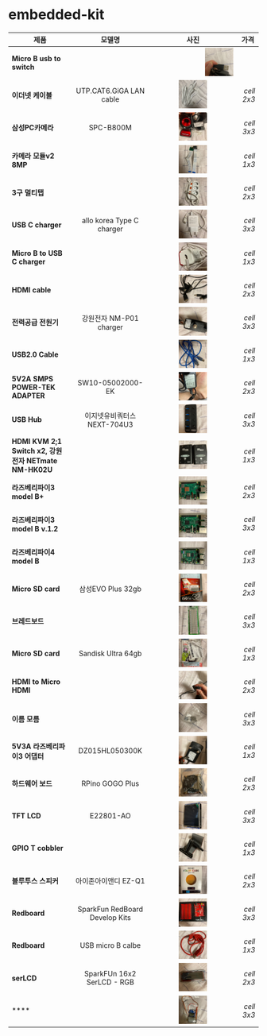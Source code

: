# embedded-kit

|  <center>제품</center> |  <center>모델명</center> |  <center>사진</center> |  <center>가격</center> |  
|:--------|:--------:|--------:|--------:|
|**Micro B usb to switch** |  | <img src="/images/1.jpg"  width="35%" height="10%"> | |
|**이더넷 케이블** | UTP.CAT6.GiGA LAN cable  | <center><img src="/images/2.jpg"  width="35%" height="10%"> </center> |*cell 2x3* |
|**삼성PC카메라** | SPC-B800M |<center><img src="/images/3.jpg"  width="35%" height="10%"> </center> |*cell 3x3* |
|**카메라 모듈v2 8MP** |  |<center><img src="/images/4.jpg"  width="35%" height="10%"> </center> |*cell 1x3* |
|**3구 멀티탭** |  |<center><img src="/images/5.jpg"  width="35%" height="10%"> </center> |*cell 2x3* |
|**USB C charger** | allo korea Type C charger |<center><img src="/images/6.jpg"  width="35%" height="10%"> </center> |*cell 3x3* |
|**Micro B to USB C charger** |  |<center><img src="/images/7.jpg"  width="35%" height="10%"> </center> |*cell 1x3* |
|**HDMI cable** |  |<center><img src="/images/8.jpg"  width="35%" height="10%"> </center> |*cell 2x3* |
|**전력공급 전원기** | 강원전자 NM-P01 charger |<center><img src="/images/10.jpg"  width="35%" height="10%"> </center> |*cell 3x3* |
|**USB2.0 Cable** |  |<center><img src="/images/11.jpg"  width="35%" height="10%"> </center> |*cell 1x3* |
|**5V2A SMPS POWER-TEK ADAPTER** | SW10-05002000-EK |<center><img src="/images/12.jpg"  width="35%" height="10%"> </center> |*cell 2x3* |
|**USB Hub** | 이지넷유비쿼터스 NEXT-704U3 |<center><img src="/images/13.jpg"  width="35%" height="10%"> </center> |*cell 3x3* |
|**HDMI KVM 2;1 Switch x2, 강원전자 NETmate NM-HK02U** |  |<center><img src="/images/14.jpg"  width="35%" height="10%"> </center> |*cell 1x3* |
|**라즈베리파이3 model B+** |  |<center><img src="/images/15.jpg"  width="35%" height="10%"> </center> |*cell 2x3* |
|**라즈베리파이3 model B v.1.2** |  |<center><img src="/images/16.jpg"  width="35%" height="10%"> </center> |*cell 3x3* |
|**라즈베리파이4 model B** |  |<center><img src="/images/17.jpg"  width="35%" height="10%"> </center> |*cell 1x3* |
|**Micro SD card** | 삼성EVO Plus 32gb |<center><img src="/images/18.jpg"  width="35%" height="10%"> </center> |*cell 2x3* |
|**브레드보드** |  |<center><img src="/images/19.jpg"  width="35%" height="10%"> </center> |*cell 3x3* |
|**Micro SD card** | Sandisk Ultra 64gb |<center><img src="/images/20.jpg"  width="35%" height="10%"> </center> |*cell 1x3* |
|**HDMI to Micro HDMI** |  |<center><img src="/images/21.jpg"  width="35%" height="10%"> </center> |*cell 2x3* |
|**이름 모름** |  |<center><img src="/images/22.jpg"  width="35%" height="10%"> </center> |*cell 3x3* |
|**5V3A 라즈베리파이3 어댑터** | DZ015HL050300K |<center><img src="/images/23.jpg"  width="35%" height="10%"> </center> |*cell 1x3* |
|**하드웨어 보드** | RPino GOGO Plus |<center><img src="/images/24.jpg"  width="35%" height="10%"> </center> |*cell 2x3* |
|**TFT LCD** | E22801-AO |<center><img src="/images/25.jpg"  width="35%" height="10%"> </center> |*cell 3x3* |
|**GPIO T cobbler** |  |<center><img src="/images/26.jpg"  width="35%" height="10%"> </center> |*cell 1x3* |
|**블루투스 스피커** | 아이존아이앤디 EZ-Q1 |<center><img src="/images/27.jpg"  width="35%" height="10%"> </center> |*cell 2x3* |
|**Redboard** | SparkFun RedBoard Develop Kits |<center><img src="/images/28.jpg"  width="35%" height="10%"> </center> |*cell 3x3* |
|**Redboard** | USB micro B calbe |<center><img src="/images/29.jpg"  width="35%" height="10%"> </center> |*cell 1x3* |
|**serLCD** | SparkFUn 16x2 SerLCD - RGB |<center><img src="/images/30.jpg"  width="35%" height="10%"> </center> |*cell 2x3* |
|**** |  |<center><img src="/images/31.jpg"  width="35%" height="10%"> </center> |*cell 3x3* |

